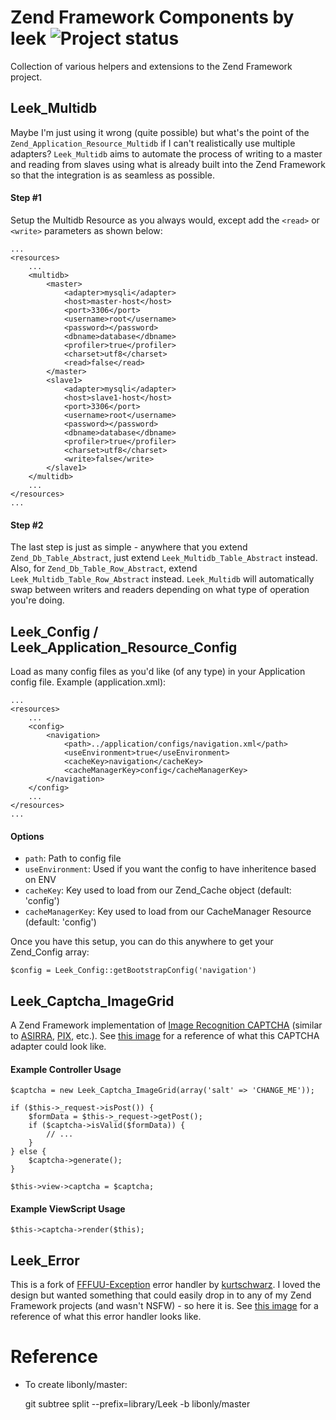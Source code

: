 # Zend Framework Components by leek ![Project status](http://stillmaintained.com/leek/zf-components.png)
Collection of various helpers and extensions to the Zend Framework project.

## Leek_Multidb

Maybe I'm just using it wrong (quite possible) but what's the point of the `Zend_Application_Resource_Multidb` if I can't realistically use multiple adapters? `Leek_Multidb` aims to automate the process of writing to a master and reading from slaves using what is already built into the Zend Framework so that the integration is as seamless as possible.

#### Step #1

Setup the Multidb Resource as you always would, except add the `<read>` or `<write>` parameters as shown below:

    ...
    <resources>
        ...
        <multidb>
            <master>
                <adapter>mysqli</adapter>
                <host>master-host</host>
                <port>3306</port>
                <username>root</username>
                <password></password>
                <dbname>database</dbname>
                <profiler>true</profiler>
                <charset>utf8</charset>
                <read>false</read>
            </master>
            <slave1>
                <adapter>mysqli</adapter>
                <host>slave1-host</host>
                <port>3306</port>
                <username>root</username>
                <password></password>
                <dbname>database</dbname>
                <profiler>true</profiler>
                <charset>utf8</charset>
                <write>false</write>
            </slave1>
        </multidb>
        ...
    </resources>
    ...

#### Step #2

The last step is just as simple - anywhere that you extend `Zend_Db_Table_Abstract`, just extend `Leek_Multidb_Table_Abstract` instead. Also, for `Zend_Db_Table_Row_Abstract`, extend `Leek_Multidb_Table_Row_Abstract` instead. `Leek_Multidb` will automatically swap between writers and readers depending on what type of operation you're doing.

## Leek_Config / Leek_Application_Resource_Config

Load as many config files as you'd like (of any type) in your Application config file.
Example (application.xml):

    ...
    <resources>
        ...
        <config>
            <navigation>
                <path>../application/configs/navigation.xml</path>
                <useEnvironment>true</useEnvironment>
                <cacheKey>navigation</cacheKey>
                <cacheManagerKey>config</cacheManagerKey>
            </navigation>
        </config>
        ...
    </resources>
    ...

#### Options
 * `path`: Path to config file
 * `useEnvironment`: Used if you want the config to have inheritence based on ENV
 * `cacheKey`: Key used to load from our Zend_Cache object (default: 'config')
 * `cacheManagerKey`: Key used to load from our CacheManager Resource (default: 'config')

Once you have this setup, you can do this anywhere to get your Zend_Config array:

    $config = Leek_Config::getBootstrapConfig('navigation')

## Leek_Captcha_ImageGrid

A Zend Framework implementation of [Image Recognition CAPTCHA](http://www.eecs.berkeley.edu/Pubs/TechRpts/2004/5256.html) (similar to [ASIRRA](http://research.microsoft.com/en-us/um/redmond/projects/asirra/), [PIX](http://www.captcha.net/captchas/pix/), etc.). See [this image](http://i.imgur.com/9IUFg.png) for a reference of what this CAPTCHA adapter could look like.

#### Example Controller Usage

    $captcha = new Leek_Captcha_ImageGrid(array('salt' => 'CHANGE_ME'));

    if ($this->_request->isPost()) {
        $formData = $this->_request->getPost();          
        if ($captcha->isValid($formData)) {
            // ...
        }
    } else {
        $captcha->generate();
    }

    $this->view->captcha = $captcha;

#### Example ViewScript Usage

    $this->captcha->render($this);

## Leek_Error

This is a fork of [FFFUU-Exception](https://github.com/kurtschwarz/FFFUU-Exception) error handler by [kurtschwarz](https://github.com/kurtschwarz). I loved the design but wanted something that could easily drop in to any of my Zend Framework projects (and wasn't NSFW) - so here it is. See [this image](http://i.imgur.com/lFjwF.jpg) for a reference of what this error handler looks like.

# Reference

* To create libonly/master:

    git subtree split --prefix=library/Leek -b libonly/master
